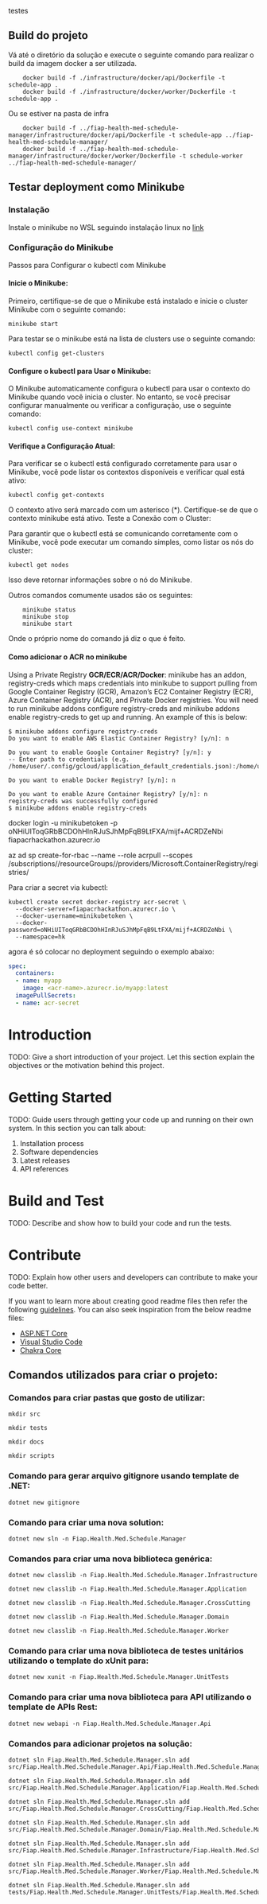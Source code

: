 
testes

## Build do projeto
Vá até o diretório da solução e execute o seguinte comando para realizar o build da imagem docker a ser utilizada.

``` shell
    docker build -f ./infrastructure/docker/api/Dockerfile -t schedule-app .
    docker build -f ./infrastructure/docker/worker/Dockerfile -t schedule-app .
```

Ou se estiver na pasta de infra

``` shell
    docker build -f ../fiap-health-med-schedule-manager/infrastructure/docker/api/Dockerfile -t schedule-app ../fiap-health-med-schedule-manager/
    docker build -f ../fiap-health-med-schedule-manager/infrastructure/docker/worker/Dockerfile -t schedule-worker ../fiap-health-med-schedule-manager/
```


## Testar deployment como Minikube

### Instalação
Instale o minikube no WSL seguindo instalação linux no [link](https://minikube.sigs.k8s.io/docs/start/?arch=%2Flinux%2Fx86-64%2Fstable%2Fdebian+package)


### Configuração do Minikube
Passos para Configurar o kubectl com Minikube


#### Inicie o Minikube:

Primeiro, certifique-se de que o Minikube está instalado e inicie o cluster Minikube com o seguinte comando:
```shell
minikube start
```

Para testar se o minikube está na lista de clusters use o seguinte comando:
```shell
kubectl config get-clusters
```

#### Configure o kubectl para Usar o Minikube:

O Minikube automaticamente configura o kubectl para usar o contexto do Minikube quando você inicia o cluster. No entanto, se você precisar configurar manualmente ou verificar a configuração, use o seguinte comando:

```shell
kubectl config use-context minikube
```

#### Verifique a Configuração Atual:

Para verificar se o kubectl está configurado corretamente para usar o Minikube, você pode listar os contextos disponíveis e verificar qual está ativo:

```shell
kubectl config get-contexts
```

O contexto ativo será marcado com um asterisco (*). Certifique-se de que o contexto minikube está ativo.
Teste a Conexão com o Cluster:

Para garantir que o kubectl está se comunicando corretamente com o Minikube, você pode executar um comando simples, como listar os nós do cluster:
```shell
kubectl get nodes
```
Isso deve retornar informações sobre o nó do Minikube.

Outros comandos comumente usados são os seguintes:

```shell
    minikube status
    minikube stop
    minikube start
```

Onde o próprio nome do comando já diz o que é feito.

#### Como adicionar o ACR no minikube

Using a Private Registry
**GCR/ECR/ACR/Docker**: minikube has an addon, registry-creds which maps credentials into minikube to support pulling from Google Container Registry (GCR), Amazon’s EC2 Container Registry (ECR), Azure Container Registry (ACR), and Private Docker registries. You will need to run minikube addons configure registry-creds and minikube addons enable registry-creds to get up and running. An example of this is below:

```shell
$ minikube addons configure registry-creds
Do you want to enable AWS Elastic Container Registry? [y/n]: n

Do you want to enable Google Container Registry? [y/n]: y
-- Enter path to credentials (e.g. /home/user/.config/gcloud/application_default_credentials.json):/home/user/.config/gcloud/application_default_credentials.json

Do you want to enable Docker Registry? [y/n]: n

Do you want to enable Azure Container Registry? [y/n]: n
registry-creds was successfully configured
$ minikube addons enable registry-creds
```
docker login -u minikubetoken -p oNHiUIToqGRbBCDOhHInRJuSJhMpFqB9LtFXA/mijf+ACRDZeNbi fiapacrhackathon.azurecr.io


az ad sp create-for-rbac --name <service-principal-name> --role acrpull --scopes /subscriptions/<subscription-id>/resourceGroups/<resource-group>/providers/Microsoft.ContainerRegistry/registries/<acr-name>

Para criar a secret via kubectl:
```shell
kubectl create secret docker-registry acr-secret \
  --docker-server=fiapacrhackathon.azurecr.io \
  --docker-username=minikubetoken \
  --docker-password=oNHiUIToqGRbBCDOhHInRJuSJhMpFqB9LtFXA/mijf+ACRDZeNbi \
  --namespace=hk
```

agora é só colocar no deployment seguindo o exemplo abaixo:

```yaml
spec:
  containers:
  - name: myapp
    image: <acr-name>.azurecr.io/myapp:latest
  imagePullSecrets:
  - name: acr-secret
```
  
  
# Introduction 
TODO: Give a short introduction of your project. Let this section explain the objectives or the motivation behind this project. 

# Getting Started
TODO: Guide users through getting your code up and running on their own system. In this section you can talk about:
1.	Installation process
2.	Software dependencies
3.	Latest releases
4.	API references

# Build and Test
TODO: Describe and show how to build your code and run the tests. 

# Contribute
TODO: Explain how other users and developers can contribute to make your code better. 

If you want to learn more about creating good readme files then refer the following [guidelines](https://docs.microsoft.com/en-us/azure/devops/repos/git/create-a-readme?view=azure-devops). You can also seek inspiration from the below readme files:
- [ASP.NET Core](https://github.com/aspnet/Home)
- [Visual Studio Code](https://github.com/Microsoft/vscode)
- [Chakra Core](https://github.com/Microsoft/ChakraCore)

## Comandos utilizados para criar o projeto:
### Comandos para criar pastas que gosto de utilizar:
```shell
mkdir src
```
```shell
mkdir tests
```
```shell
mkdir docs
```
```shell
mkdir scripts
```

### Comando para gerar arquivo gitignore usando template de .NET:
```shell
dotnet new gitignore
```

### Comando para criar uma nova solution:
```shell
dotnet new sln -n Fiap.Health.Med.Schedule.Manager
```

### Comandos para criar uma nova biblioteca genérica:
```shell
dotnet new classlib -n Fiap.Health.Med.Schedule.Manager.Infrastructure
```
```shell
dotnet new classlib -n Fiap.Health.Med.Schedule.Manager.Application
```
```shell
dotnet new classlib -n Fiap.Health.Med.Schedule.Manager.CrossCutting
```
```shell
dotnet new classlib -n Fiap.Health.Med.Schedule.Manager.Domain
```
```shell
dotnet new classlib -n Fiap.Health.Med.Schedule.Manager.Worker
```

### Comando para criar uma nova biblioteca de testes unitários utilizando o template do xUnit para:
```shell
dotnet new xunit -n Fiap.Health.Med.Schedule.Manager.UnitTests
```

### Comando para criar uma nova biblioteca para API utilizando o template de APIs Rest:
```shell
dotnet new webapi -n Fiap.Health.Med.Schedule.Manager.Api
```

### Comandos para adicionar projetos na solução:
```shell
dotnet sln Fiap.Health.Med.Schedule.Manager.sln add src/Fiap.Health.Med.Schedule.Manager.Api/Fiap.Health.Med.Schedule.Manager.Api.csproj
```
```shell
dotnet sln Fiap.Health.Med.Schedule.Manager.sln add src/Fiap.Health.Med.Schedule.Manager.Application/Fiap.Health.Med.Schedule.Manager.Application.csproj
```
```shell
dotnet sln Fiap.Health.Med.Schedule.Manager.sln add src/Fiap.Health.Med.Schedule.Manager.CrossCutting/Fiap.Health.Med.Schedule.Manager.CrossCutting.csproj
```
```shell
dotnet sln Fiap.Health.Med.Schedule.Manager.sln add src/Fiap.Health.Med.Schedule.Manager.Domain/Fiap.Health.Med.Schedule.Manager.Domain.csproj
```
```shell
dotnet sln Fiap.Health.Med.Schedule.Manager.sln add src/Fiap.Health.Med.Schedule.Manager.Infrastructure/Fiap.Health.Med.Schedule.Manager.Infrastructure.csproj
```
```shell
dotnet sln Fiap.Health.Med.Schedule.Manager.sln add src/Fiap.Health.Med.Schedule.Manager.Worker/Fiap.Health.Med.Schedule.Manager.Worker.csproj
```
```shell
dotnet sln Fiap.Health.Med.Schedule.Manager.sln add tests/Fiap.Health.Med.Schedule.Manager.UnitTests/Fiap.Health.Med.Schedule.Manager.UnitTests.csproj
```